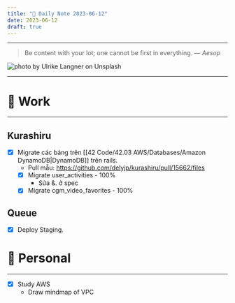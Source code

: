 ```yaml
---
title: "🌱 Daily Note 2023-06-12"
date: 2023-06-12
draft: true
---
```



---

> Be content with your lot; one cannot be first in everything.
> — <cite>Aesop</cite>

![photo by Ulrike Langner on Unsplash](https://images.unsplash.com/photo-1625687101893-23a92791ea25?crop=entropy&cs=srgb&fm=jpg&ixid=M3wzNjM5Nzd8MHwxfHJhbmRvbXx8fHx8fHx8fDE2ODY1MzQyNzB8&ixlib=rb-4.0.3&q=85&w=500&h=500)

---

# 💼 Work
---
## Kurashiru
- [x] Migrate các bảng trên [[42 Code/42.03 AWS/Databases/Amazon DynamoDB|DynamoDB]] trên rails.
	- Pull mẫu: https://github.com/delyjp/kurashiru/pull/15662/files
	- [x] Migrate user_activities - 100%
		- Sửa &. ở spec
	- [x] Migrate cgm_video_favorites - 100%

## Queue
- [x] Deploy Staging.


# 🌱 Personal
---
- [x] Study AWS
	-  Draw mindmap of VPC 
